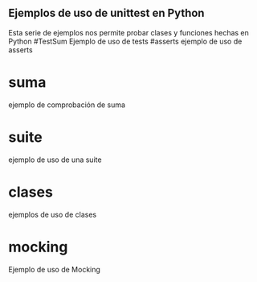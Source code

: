 ## Ejemplos de uso de unittest en Python
Esta serie de ejemplos nos permite probar clases y funciones hechas en Python
#TestSum
Ejemplo de uso de tests
#asserts
ejemplo de uso de asserts
# suma
ejemplo de comprobación de suma
# suite 
ejemplo de uso de una suite
# clases
ejemplos de uso de clases
# mocking
Ejemplo de uso de Mocking